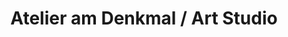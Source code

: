 ---
title: "Atelier am Denkmal / Art Studio"
url: /hannover/atelier-am-denkmal-art-studio/
shop: Kunst
---
